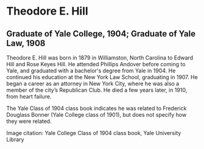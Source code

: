 # Theodore E. Hill
## Graduate of Yale College, 1904; Graduate of Yale Law, 1908
Theodore E. Hill was born in 1879 in Williamston, North Carolina to Edward Hill and Rose Keyes Hill. He attended Phillips Andover before coming to Yale, and graduated with a bachelor's degree from Yale in 1904. He continued his education at the New York Law School, graduating in 1907. He began a career as an attorney in New York City, where he was also a member of the city’s Republican Club. He died a few years later, in 1910, from heart failure. 

The Yale Class of 1904 class book indicates he was related to Frederick Douglass Bonner (Yale College class of 1901), but does not specify how they were related.

Image citation: Yale College Class of 1904 class book, Yale University Library
